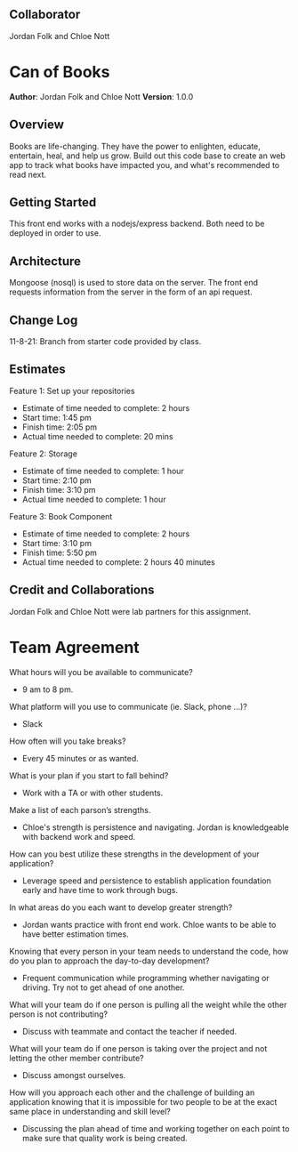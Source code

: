 ## Collaborator

Jordan Folk and Chloe Nott

# Can of Books

**Author**: Jordan Folk and Chloe Nott
**Version**: 1.0.0

## Overview

Books are life-changing. They have the power to enlighten, educate, entertain, heal, and help us grow. Build out this code base to create an web app to track what books have impacted you, and what's recommended to read next.

## Getting Started

This front end works with a nodejs/express backend. Both need to be deployed in order to use.

## Architecture

Mongoose (nosql) is used to store data on the server. The front end requests information from the server in the form of an api request.

## Change Log

11-8-21: Branch from starter code provided by class.

## Estimates

Feature 1: Set up your repositories

- Estimate of time needed to complete: 2 hours
- Start time: 1:45 pm
- Finish time: 2:05 pm
- Actual time needed to complete: 20 mins

Feature 2: Storage

- Estimate of time needed to complete: 1 hour
- Start time: 2:10 pm
- Finish time: 3:10 pm
- Actual time needed to complete: 1 hour

Feature 3: Book Component

- Estimate of time needed to complete: 2 hours
- Start time: 3:10 pm
- Finish time: 5:50 pm
- Actual time needed to complete: 2 hours 40 minutes

## Credit and Collaborations

Jordan Folk and Chloe Nott were lab partners for this assignment.

# Team Agreement

What hours will you be available to communicate?
- 9 am to 8 pm.

What platform will you use to communicate (ie. Slack, phone …)?
- Slack

How often will you take breaks?
- Every 45 minutes or as wanted.

What is your plan if you start to fall behind?
- Work with a TA or with other students.

Make a list of each parson’s strengths.
- Chloe's strength is persistence and navigating. Jordan is knowledgeable with backend work and speed.

How can you best utilize these strengths in the development of your application?
- Leverage speed and persistence to establish application foundation early and have time to work through bugs.

In what areas do you each want to develop greater strength?
- Jordan wants practice with front end work. Chloe wants to be able to have better estimation times.

Knowing that every person in your team needs to understand the code, how do you plan to approach the day-to-day development?
- Frequent communication while programming whether navigating or driving. Try not to get ahead of one another.

What will your team do if one person is pulling all the weight while the other person is not contributing?
- Discuss with teammate and contact the teacher if needed.

What will your team do if one person is taking over the project and not letting the other member contribute?
- Discuss amongst ourselves.

How will you approach each other and the challenge of building an application knowing that it is impossible for two people to be at the exact same place in understanding and skill level?
- Discussing the plan ahead of time and working together on each point to make sure that quality work is being created.
